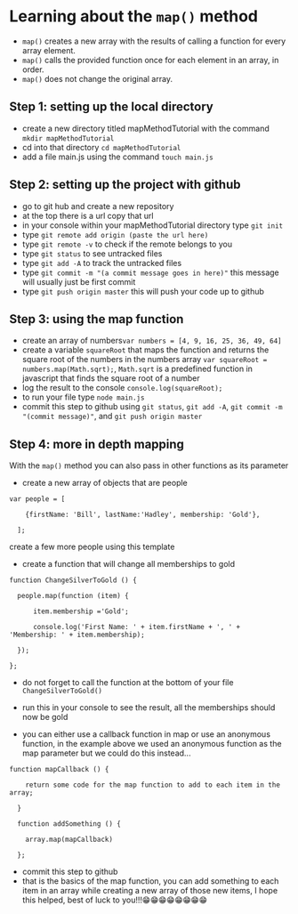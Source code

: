 # Learning about the `map()` method
* `map()` creates a new array with the results of calling a function for every array element.
* `map()` calls the provided function once for each element in an array, in order.
* `map()` does not change the original array.

## Step 1: setting up the local directory
* create a new directory titled mapMethodTutorial with the command `mkdir mapMethodTutorial`
* cd into that directory `cd mapMethodTutorial`
* add a file main.js  using the command `touch main.js`

## Step 2: setting up the project with github
* go to git hub and create a new repository
* at the top there is a url copy that url
* in your console within your mapMethodTutorial directory type `git init`
* type `git remote add origin (paste the url here)`
* type `git remote -v` to check if the remote belongs to you
* type `git status` to see untracked files
* type `git add -A` to track the untracked files
* type `git commit -m "(a commit message goes in here)"` this message will usually just be first commit
* type `git push origin master` this will push your code up to github

## Step 3: using the map function
* create an array of numbers`var numbers = [4, 9, 16, 25, 36, 49, 64]`
* create a variable `squareRoot` that maps the function and returns the square root of the numbers in the numbers array
  `var squareRoot = numbers.map(Math.sqrt);`,  `Math.sqrt` is a predefined function in javascript that finds the square root of a number
* log the result to the console `console.log(squareRoot);`
* to run your file type `node main.js`
* commit this step to github using `git status`, `git add -A`, `git commit -m "(commit message)"`, and `git push origin master`

## Step 4: more in depth mapping
With the `map()` method you can also pass in other functions as its parameter
* create a new array of objects that are people
```
var people = [

    {firstName: 'Bill', lastName:'Hadley', membership: 'Gold'},

  ];
```
  create a few more people using this template
* create a function that will change all memberships to gold
```
function ChangeSilverToGold () {

  people.map(function (item) {

      item.membership ='Gold';

      console.log('First Name: ' + item.firstName + ', ' + 'Membership: ' + item.membership);

  });

};
```

* do not forget to call the function at the bottom of your file `ChangeSilverToGold()`
* run this in your console to see the result, all the memberships should now be gold

* you can either use a callback function in map or use an anonymous function, in the example above
  we used an anonymous function as the map parameter but we could do this instead...
```
function mapCallback () {

    return some code for the map function to add to each item in the array;

  }

  function addSomething () {

    array.map(mapCallback)

  };
  ```
* commit this step to github
* that is the basics of the map function, you can add something to each item in an array while creating a new array of those new items,
  I hope this helped, best of luck to you!!!😁😁😁😁😁😁😁😁
